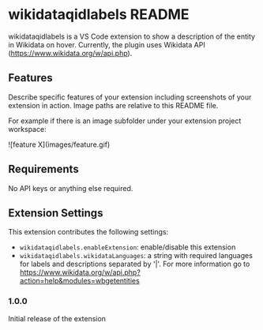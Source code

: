 # wikidataqidlabels README

wikidataqidlabels is a VS Code extension to show a description of the entity in Wikidata on hover. Currently, the plugin uses Wikidata API (https://www.wikidata.org/w/api.php).

## Features

Describe specific features of your extension including screenshots of your extension in action. Image paths are relative to this README file.

For example if there is an image subfolder under your extension project workspace:

\!\[feature X\]\(images/feature.gif\)


## Requirements

No API keys or anything else required.

## Extension Settings

This extension contributes the following settings:

* `wikidataqidlabels.enableExtension`: enable/disable this extension
* `wikidataqidlabels.wikidataLanguages`: a string with required languages for labels and descriptions separated by '|'. For more information go to https://www.wikidata.org/w/api.php?action=help&modules=wbgetentities


### 1.0.0

Initial release of the extension

